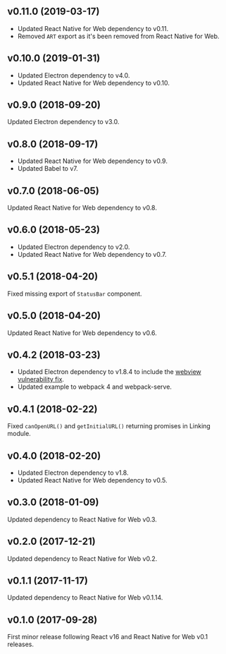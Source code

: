 ## v0.11.0 (2019-03-17)

- Updated React Native for Web dependency to v0.11.
- Removed `ART` export as it's been removed from React Native for Web.

## v0.10.0 (2019-01-31)

- Updated Electron dependency to v4.0.
- Updated React Native for Web dependency to v0.10.

## v0.9.0 (2018-09-20)

Updated Electron dependency to v3.0.

## v0.8.0 (2018-09-17)

- Updated React Native for Web dependency to v0.9.
- Updated Babel to v7.

## v0.7.0 (2018-06-05)

Updated React Native for Web dependency to v0.8.

## v0.6.0 (2018-05-23)

- Updated Electron dependency to v2.0.
- Updated React Native for Web dependency to v0.7.

## v0.5.1 (2018-04-20)

Fixed missing export of `StatusBar` component.

## v0.5.0 (2018-04-20)

Updated React Native for Web dependency to v0.6.

## v0.4.2 (2018-03-23)

- Updated Electron dependency to v1.8.4 to include the [webview vulnerability fix](https://electronjs.org/blog/webview-fix).
- Updated example to webpack 4 and webpack-serve.

## v0.4.1 (2018-02-22)

Fixed `canOpenURL()` and `getInitialURL()` returning promises in Linking module.

## v0.4.0 (2018-02-20)

- Updated Electron dependency to v1.8.
- Updated React Native for Web dependency to v0.5.

## v0.3.0 (2018-01-09)

Updated dependency to React Native for Web v0.3.

## v0.2.0 (2017-12-21)

Updated dependency to React Native for Web v0.2.

## v0.1.1 (2017-11-17)

Updated dependency to React Native for Web v0.1.14.

## v0.1.0 (2017-09-28)

First minor release following React v16 and React Native for Web v0.1 releases.

